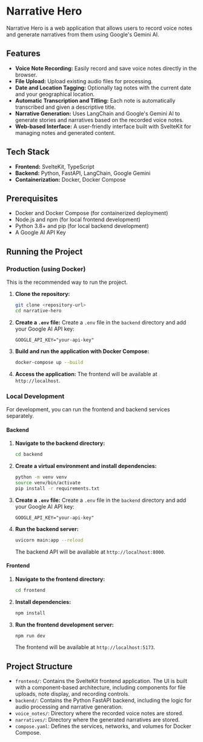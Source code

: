 # Narrative Hero

Narrative Hero is a web application that allows users to record voice notes and generate narratives from them using Google's Gemini AI.

## Features

*   **Voice Note Recording:** Easily record and save voice notes directly in the browser.
*   **File Upload:** Upload existing audio files for processing.
*   **Date and Location Tagging:** Optionally tag notes with the current date and your geographical location.
*   **Automatic Transcription and Titling:** Each note is automatically transcribed and given a descriptive title.
*   **Narrative Generation:** Uses LangChain and Google's Gemini AI to generate stories and narratives based on the recorded voice notes.
*   **Web-based Interface:** A user-friendly interface built with SvelteKit for managing notes and generated content.

## Tech Stack

*   **Frontend:** SvelteKit, TypeScript
*   **Backend:** Python, FastAPI, LangChain, Google Gemini
*   **Containerization:** Docker, Docker Compose

## Prerequisites

*   Docker and Docker Compose (for containerized deployment)
*   Node.js and npm (for local frontend development)
*   Python 3.8+ and pip (for local backend development)
*   A Google AI API Key

## Running the Project

### Production (using Docker)

This is the recommended way to run the project.

1.  **Clone the repository:**
    ```bash
    git clone <repository-url>
    cd narrative-hero
    ```

2.  **Create a `.env` file:**
    Create a `.env` file in the `backend` directory and add your Google AI API key:
    ```
    GOOGLE_API_KEY="your-api-key"
    ```

3.  **Build and run the application with Docker Compose:**
    ```bash
    docker-compose up --build
    ```

4.  **Access the application:**
    The frontend will be available at `http://localhost`.

### Local Development

For development, you can run the frontend and backend services separately.

#### Backend

1.  **Navigate to the backend directory:**
    ```bash
    cd backend
    ```

2.  **Create a virtual environment and install dependencies:**
    ```bash
    python -m venv venv
    source venv/bin/activate
    pip install -r requirements.txt
    ```

3.  **Create a `.env` file:**
    Create a `.env` file in the `backend` directory and add your Google AI API key:
    ```
    GOOGLE_API_KEY="your-api-key"
    ```

4.  **Run the backend server:**
    ```bash
    uvicorn main:app --reload
    ```
    The backend API will be available at `http://localhost:8000`.

#### Frontend

1.  **Navigate to the frontend directory:**
    ```bash
    cd frontend
    ```

2.  **Install dependencies:**
    ```bash
    npm install
    ```

3.  **Run the frontend development server:**
    ```bash
    npm run dev
    ```
    The frontend will be available at `http://localhost:5173`.

## Project Structure

*   `frontend/`: Contains the SvelteKit frontend application. The UI is built with a component-based architecture, including components for file uploads, note display, and recording controls.
*   `backend/`: Contains the Python FastAPI backend, including the logic for audio processing and narrative generation.
*   `voice_notes/`: Directory where the recorded voice notes are stored.
*   `narratives/`: Directory where the generated narratives are stored.
*   `compose.yaml`: Defines the services, networks, and volumes for Docker Compose.
